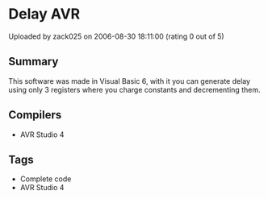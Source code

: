 # Delay AVR

Uploaded by zack025 on 2006-08-30 18:11:00 (rating 0 out of 5)

## Summary

This software was made in Visual Basic 6, with it you can generate delay using only 3 registers where you charge constants and decrementing them.

## Compilers

- AVR Studio 4

## Tags

- Complete code
- AVR Studio 4
